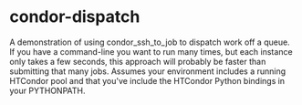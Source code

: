 # condor-dispatch

A demonstration of using condor_ssh_to_job to dispatch work off a queue.  If you have a command-line you want to run many times, but each instance only takes a few seconds, this approach will probably be faster than submitting that many jobs.  Assumes your environment includes a running HTCondor pool and that you've include the HTCondor Python bindings in your PYTHONPATH.
